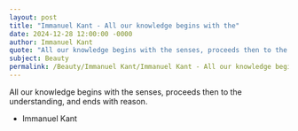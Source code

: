```yaml
---
layout: post
title: "Immanuel Kant - All our knowledge begins with the"
date: 2024-12-28 12:00:00 -0000
author: Immanuel Kant
quote: "All our knowledge begins with the senses, proceeds then to the understanding, and ends with reason."
subject: Beauty
permalink: /Beauty/Immanuel Kant/Immanuel Kant - All our knowledge begins with the
---
```


All our knowledge begins with the senses, proceeds then to the understanding, and ends with reason.

- Immanuel Kant
